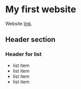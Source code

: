 # My first website

Website [link](https://ildar-gn.github.io/my-website/).

## Header section

### Header for list

- list item
- list item
- list item
- list item
